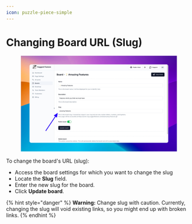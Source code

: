 ```yaml
---
icon: puzzle-piece-simple
---
```


# Changing Board URL (Slug)

<figure><img src="../../.gitbook/assets/image (2) (1).png" alt=""><figcaption></figcaption></figure>

To change the board's URL (slug):

* Access the board settings for which you want to change the slug
* Locate the **Slug** field.
* Enter the new slug for the board.
* Click **Update board**.

{% hint style="danger" %}
**Warning:** Change slug with caution. Currently, changing the slug will void existing links, so you might end up with broken links.
{% endhint %}
